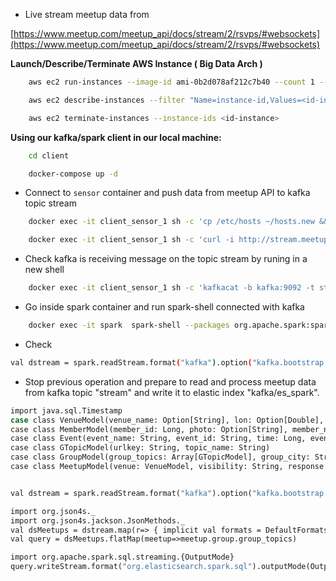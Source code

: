 - Live stream meetup data from

[https://www.meetup.com/meetup_api/docs/stream/2/rsvps/#websockets](https://www.meetup.com/meetup_api/docs/stream/2/rsvps/#websockets)

**Launch/Describe/Terminate AWS Instance ( Big Data Arch )**

```bash
    aws ec2 run-instances --image-id ami-0b2d078af212c7b40 --count 1 --instance-type m5.xlarge --key-name rubens_paris --security-group-ids sg-0e8cb59d207ca3ed3 --subnet-id subnet-0ba219ffbd8c264d2 --associate-public-ip-address
```
```bash
    aws ec2 describe-instances --filter "Name=instance-id,Values=<id-instance>"
```
```bash
    aws ec2 terminate-instances --instance-ids <id-instance>
```

**Using our kafka/spark client in our local machine:**

```bash
    cd client
```

```bash
    docker-compose up -d
```

- Connect to ```sensor``` container and  push data from meetup API to kafka topic stream

```bash
    docker exec -it client_sensor_1 sh -c 'cp /etc/hosts ~/hosts.new && sed -i "/kafka/d" ~/hosts.new && echo "<PUBLIC_AWS_IP>  kafka" >> ~/hosts.new && cat ~/hosts.new > /etc/hosts'
```

```bash
    docker exec -it client_sensor_1 sh -c 'curl -i http://stream.meetup.com/2/rsvps | kafkacat -b kafka:9092 -t stream'
```

- Check kafka is receiving message on the topic stream by runing in a new shell

```bash
    docker exec -it client_sensor_1 sh -c 'kafkacat -b kafka:9092 -t stream'
```

- Go inside spark container and run spark-shell connected with kafka

```bash
    docker exec -it spark  spark-shell --packages org.apache.spark:spark-sql-kafka-0-10_2.11:2.4.0,org.apache.kafka:kafka-clients:2.2.0,org.apache.spark:spark-tags_2.11:2.4.0,org.apache.spark:spark-sql_2.11:2.4.0,org.elasticsearch:elasticsearch-spark-20_2.11:7.1.1 --conf 'spark.es.nodes=<PUBLIC_AWS_IP>' --conf 'spark.es.port=9200' --conf 'spark.es.nodes.wan.only=true' --conf 'spark.es.index.auto.create=true'
```

- Check

```bash
val dstream = spark.readStream.format("kafka").option("kafka.bootstrap.servers", "<PUBLIC_AWS_IP>:9092").option("failOnDataLoss","false").option("subscribe", "stream").load().selectExpr("CAST(value AS STRING)").writeStream.format("console").start()
```


- Stop previous operation and prepare to read and process meetup data from kafka topic "stream" and write it to elastic index "kafka/es_spark".

```bash
import java.sql.Timestamp
case class VenueModel(venue_name: Option[String], lon: Option[Double], lat: Option[Double], venue_id: Option[String])
case class MemberModel(member_id: Long, photo: Option[String], member_name: Option[String])
case class Event(event_name: String, event_id: String, time: Long, event_url: Option[String])
case class GTopicModel(urlkey: String, topic_name: String)
case class GroupModel(group_topics: Array[GTopicModel], group_city: String, group_country: String, group_id: Long, group_name: String, group_lon: Double, group_urlname: String, group_state: Option[String], group_lat: Double)
case class MeetupModel(venue: VenueModel, visibility: String, response: String, guests: Long, member: MemberModel, rsvp_id: Long,  mtime: Long, group: GroupModel)


val dstream = spark.readStream.format("kafka").option("kafka.bootstrap.servers", "<PUBLIC_AWS_IP>:9092").option("subscribe", "stream").load().selectExpr("CAST(value AS STRING)").as[String]

import org.json4s._
import org.json4s.jackson.JsonMethods._
val dsMeetups = dstream.map(r=> { implicit val formats = DefaultFormats; parse(r).extract[MeetupModel] } )
val query = dsMeetups.flatMap(meetup=>meetup.group.group_topics)

import org.apache.spark.sql.streaming.{OutputMode}
query.writeStream.format("org.elasticsearch.spark.sql").outputMode(OutputMode.Append()).option("checkpointLocation", "/tmp").option("es.resource", "kafka/es_spark").option("es.nodes", "<PUBLIC_AWS_IP>:9200").option("es.spark.sql.streaming.sink.log.enabled", "false").start()
```

